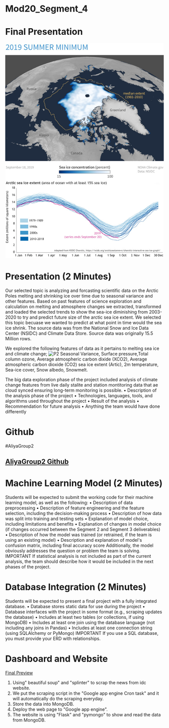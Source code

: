 # Mod20_Segment_4
# Final Presentation 
![P1](https://github.com/ALIYA2Group/Mod20_Segment_4/blob/main/Pictures/P1.jpg)

# Presentation (2 Minutes)
Our selected topic is analyzing and forcasting scientific data on the Arctic Poles melting and shrinking ice over time due to seasonal variance and other features. Based on past features of science exploration and calculation on melting and atmosphere changes we extracted, transformed and loaded the selected trends to show the sea-ice diminishing from 2003-2020 to try and predict future  size of the arctic sea ice extent.
We selected this topic becuase we wanted to predict at what point in time would the sea ice shrink. The source data was from the National Snow and Ice Data Center (NSIDC) and Climate Data Store. Source data was originally 15.5 Million rows. 

We explored the following features of data as it pertains to melting sea ice and climate change; 
![P2](https://github.com/ALIYA2Group/Mod20_Segment_4/blob/main/Pictures/P2.jpg)
Seasonal Variance, Surface pressure,Total column ozone, Average atmospheric carbon dixide (XCO2), Average atmospheric carbon dioxide (CO2) sea ice extent (Artic), 2m temperature, Sea-ice cover, Snow albedo, Snowmelt.

The big data exploration phase of the project included analysis of climate change features from live daily stalite and station montitoring data that ae cloud synced ensuring long-term monitoring is possible. 
•	Description of the analysis phase of the project
•	Technologies, languages, tools, and algorithms used throughout the project
•	Result of the analysis
•	Recommendation for future analysis
•	Anything the team would have done differently


# Github 
#AliyaGroup2 
## [AliyaGroup2 Github](https://github.com/ALIYA2Group)


# Machine Learning Model (2 Minutes)
Students will be expected to submit the working code for their machine learning model, as well as the following:
•	Description of data preprocessing
•	Description of feature engineering and the feature selection, including the decision-making process
•	Description of how data was split into training and testing sets
•	Explanation of model choice, including limitations and benefits
•	Explanation of changes in model choice (if changes occurred between the Segment 2 and Segment 3 deliverables)
•	Description of how the model was trained (or retrained, if the team is using an existing model)
•	Description and explanation of model's confusion matrix, including final accuracy score
Additionally, the model obviously addresses the question or problem the team is solving.
IMPORTANT
If statistical analysis is not included as part of the current analysis, the team should describe how it would be included in the next phases of the project.

# Database Integration (2 Minutes)
Students will be expected to present a final project with a fully integrated database.
•	Database stores static data for use during the project
•	Database interfaces with the project in some format (e.g., scraping updates the database)
•	Includes at least two tables (or collections, if using MongoDB)
•	Includes at least one join using the database language (not including any joins in Pandas)
•	Includes at least one connection string (using SQLAlchemy or PyMongo)
IMPORTANT
If you use a SQL database, you must provide your ERD with relationships.

# Dashboard and Website

[Final Preview](https://seaiceanalysis.appspot.com/)

1. Using" beautiful soup" and "splinter" to scrap the news from idc website.
2. We put the scraping script in the "Google app engine Cron task" and it will automatically do the scraping everyday.
3. Store the data into MongoDB.
4. Deploy the web page to "Google app engine".
5. The website is using "Flask" and "pymongo" to show and read the data from MongoDB.